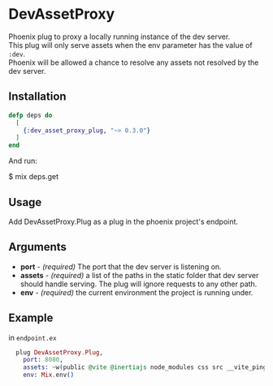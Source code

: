 # DevAssetProxy

Phoenix plug to proxy a locally running instance of the dev server.<br />
This plug will only serve assets when the env parameter has the value of `:dev`.<br />
Phoenix will be allowed a chance to resolve any assets not resolved by the dev server.<br />

## Installation

```elixir
defp deps do
  [
    {:dev_asset_proxy_plug, "~> 0.3.0"}
  ]
end
```

And run:

\$ mix deps.get

## Usage

Add DevAssetProxy.Plug as a plug in the phoenix project's endpoint.

## Arguments

- **port** - _(required)_ The port that the dev server is listening on.
- **assets** - _(required)_ a list of the paths in the static folder that dev server should handle serving. The plug will ignore requests to any other path.
- **env** - _(required)_ the current environment the project is running under.

## Example

in `endpoint.ex`

```elixir
  plug DevAssetProxy.Plug,
    port: 8080,
    assets: ~w(public @vite @inertiajs node_modules css src __vite_ping),
    env: Mix.env()
```
